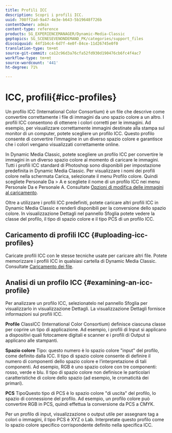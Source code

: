 ```yaml
---
title: Profili ICC
description: Scopri i profili ICC.
uuid: 708ff2ad-9a47-4e3e-b643-5b19648f726b
contentOwner: admin
content-type: reference
products: SG_EXPERIENCEMANAGER/Dynamic-Media-Classic
geptopics: SG_SCENESEVENONDEMAND_PK/categories/support_files
discoiquuid: 44f1b4c4-6d7f-4e0f-84ce-11d26745e0f0
translation-type: tm+mt
source-git-commit: ca12c96d3a76cfa52fd930d190476cb6fc4f4ac7
workflow-type: tm+mt
source-wordcount: '441'
ht-degree: 71%

---
```



# ICC, profili{#icc-profiles}

Un profilo ICC (International Color Consortium) è un file che descrive come convertire correttamente i file di immagini da uno spazio colore a un altro. I profili ICC consentono di ottenere i colori corretti per le immagini. Ad esempio, per visualizzare correttamente immagini destinate alla stampa sul monitor di un computer, potete scegliere un profilo ICC. Questo profilo consente di convertire l’immagine in un diverso spazio colore e garantisce che i colori vengano visualizzati correttamente online.

In Dynamic Media Classic, potete scegliere un profilo ICC per convertire le immagini in un diverso spazio colore al momento di caricare le immagini. Tutti i profili ICC standard di Photoshop sono disponibili per impostazione predefinita in Dynamic Media Classic. Per visualizzare i nomi dei profili colore nella schermata Carica, selezionate il menu Profilo colore. Quindi scegliete Personale Da > A e scegliete il nome di un profilo ICC nei menu Personale Da e Personale A. Consultate [Opzioni di modifica delle immagini al caricamento](image-editing-options-upload.md#image-editing-options-at-upload).

Oltre a utilizzare i profili ICC predefiniti, potete caricare altri profili ICC in Dynamic Media Classic e renderli disponibili per la conversione dello spazio colore. In visualizzazione Dettagli nel pannello Sfoglia potete vedere la classe del profilo, il tipo di spazio colore e il tipo PCS di un profilo ICC.

## Caricamento di profili ICC  {#uploading-icc-profiles}

Caricate profili ICC con le stesse tecniche usate per caricare altri file. Potete memorizzare i profili ICC in qualsiasi cartella di Dynamic Media Classic. Consultate [Caricamento dei file](uploading-files.md#uploading_your_files).

## Analisi di un profilo ICC  {#examining-an-icc-profile}

Per analizzare un profilo ICC, selezionatelo nel pannello Sfoglia per visualizzarlo in visualizzazione Dettagli. La visualizzazione Dettagli fornisce informazioni sui profili ICC.

**Profile** ClassICC (International Color Consortium) definisce ciascuna classe per coprire un tipo di applicazione. Ad esempio, i profili di Input si applicano a dispositivi quali fotocamere digitali e scanner e i profili di Output si applicano alle stampanti.

**Spazio colore** Tipo: questo numero è lo spazio colore &quot;input&quot; del profilo, come definito dalla ICC. Il tipo di spazio colore consente di definire il numero di componenti dello spazio colore e l’interpretazione di tali componenti. Ad esempio, RGB è uno spazio colore con tre componenti: rosso, verde e blu. Il tipo di spazio colore non definisce le particolari caratteristiche di colore dello spazio (ad esempio, le cromaticità dei primari).

**PCS** TipoQuesto tipo di PCS è lo spazio colore &quot;di uscita&quot; del profilo, lo spazio di connessione del profilo. Ad esempio, un profilo colore può convertire RGB in PCS, quindi effettua la conversione da PCS a CMYK.

Per un profilo di input, visualizzazione o output utile per assegnare tag a colori o immagini, il tipo PCS è XYZ o Lab. Interpretate questo profilo come lo spazio colore specifico corrispondente definito nella specifica ICC.
